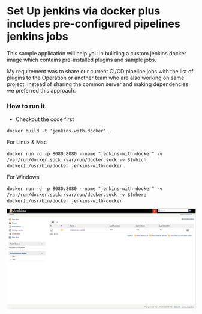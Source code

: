 # Set Up jenkins via docker plus includes pre-configured pipelines jenkins jobs

This sample application will help you in building a custom jenkins docker image which contains pre-installed plugins and sample jobs.

My requirement was to share our current CI/CD pipeline jobs with the list of plugins to the Operation or another team who are also working on same project. Instead of sharing the common server and making dependencies we preferred this approach.

### How to run it.
* Checkout the code first
```
docker build -t 'jenkins-with-docker' .
```
For Linux & Mac
```
docker run -d -p 8080:8080 --name "jenkins-with-docker" -v /var/run/docker.sock:/var/run/docker.sock -v $(which docker):/usr/bin/docker jenkins-with-docker
```

For Windows 
```
docker run -d -p 8080:8080 --name "jenkins-with-docker" -v /var/run/docker.sock:/var/run/docker.sock -v $(where docker):/usr/bin/docker jenkins-with-docker
```


![Alt text](/images/jenkins-set-up-with-default-job.png?raw=true "Jenkins with default job")
